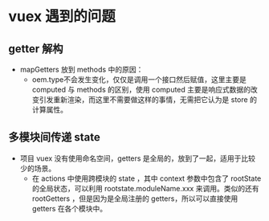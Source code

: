 # vuex 遇到的问题

## getter 解构

- mapGetters 放到 methods 中的原因：
    - oem.type不会发生变化，仅仅是调用一个接口然后赋值，这里主要是 computed 与 methods 的区别，使用 computed 主要是响应式数据的改变引发重新渲染，而这里不需要做这样的事情，无需把它认为是 store 的计算属性。

## 多模块间传递 state

- 项目 vuex 没有使用命名空间，getters 是全局的，放到了一起，适用于比较少的场景。
    - 在 actions 中使用跨模块的 state ，其中 context 参数中包含了 rootState 的全局状态，可以利用 rootstate.moduleName.xxx 来调用。类似的还有 rootGetters ，但是因为是全局注册的 getters，所以可以直接使用 getters 在各个模块中。
